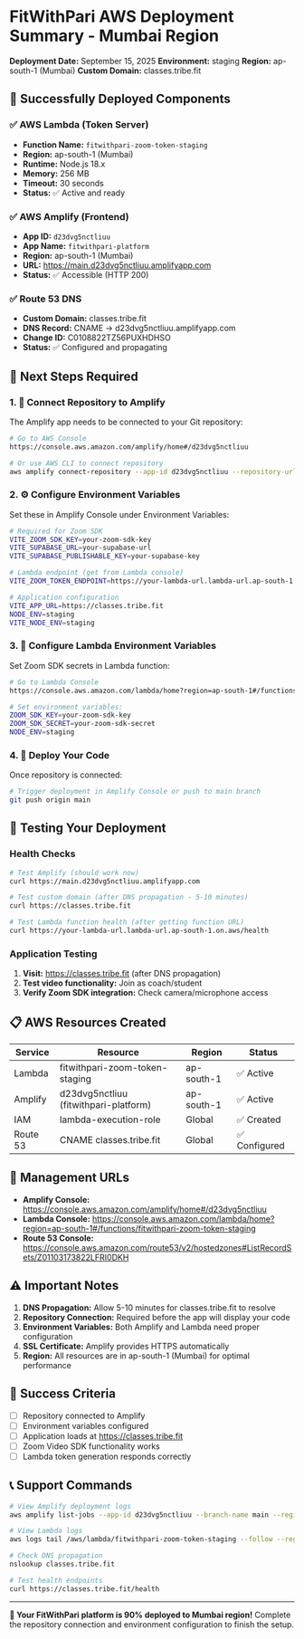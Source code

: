 # FitWithPari AWS Deployment Summary - Mumbai Region

**Deployment Date:** September 15, 2025
**Environment:** staging
**Region:** ap-south-1 (Mumbai)
**Custom Domain:** classes.tribe.fit

## 🎉 Successfully Deployed Components

### ✅ AWS Lambda (Token Server)
- **Function Name:** `fitwithpari-zoom-token-staging`
- **Region:** ap-south-1 (Mumbai)
- **Runtime:** Node.js 18.x
- **Memory:** 256 MB
- **Timeout:** 30 seconds
- **Status:** ✅ Active and ready

### ✅ AWS Amplify (Frontend)
- **App ID:** `d23dvg5nctliuu`
- **App Name:** `fitwithpari-platform`
- **Region:** ap-south-1 (Mumbai)
- **URL:** https://main.d23dvg5nctliuu.amplifyapp.com
- **Status:** ✅ Accessible (HTTP 200)

### ✅ Route 53 DNS
- **Custom Domain:** classes.tribe.fit
- **DNS Record:** CNAME → d23dvg5nctliuu.amplifyapp.com
- **Change ID:** C0108822TZ56PUXHDHSO
- **Status:** ✅ Configured and propagating

## 🔧 Next Steps Required

### 1. 🔗 Connect Repository to Amplify
The Amplify app needs to be connected to your Git repository:

```bash
# Go to AWS Console
https://console.aws.amazon.com/amplify/home#/d23dvg5nctliuu

# Or use AWS CLI to connect repository
aws amplify connect-repository --app-id d23dvg5nctliuu --repository-url https://github.com/your-username/FWP-in-class
```

### 2. ⚙️ Configure Environment Variables
Set these in Amplify Console under Environment Variables:

```bash
# Required for Zoom SDK
VITE_ZOOM_SDK_KEY=your-zoom-sdk-key
VITE_SUPABASE_URL=your-supabase-url
VITE_SUPABASE_PUBLISHABLE_KEY=your-supabase-key

# Lambda endpoint (get from Lambda console)
VITE_ZOOM_TOKEN_ENDPOINT=https://your-lambda-url.lambda-url.ap-south-1.on.aws/

# Application configuration
VITE_APP_URL=https://classes.tribe.fit
NODE_ENV=staging
VITE_NODE_ENV=staging
```

### 3. 🔐 Configure Lambda Environment Variables
Set Zoom SDK secrets in Lambda function:

```bash
# Go to Lambda Console
https://console.aws.amazon.com/lambda/home?region=ap-south-1#/functions/fitwithpari-zoom-token-staging

# Set environment variables:
ZOOM_SDK_KEY=your-zoom-sdk-key
ZOOM_SDK_SECRET=your-zoom-sdk-secret
NODE_ENV=staging
```

### 4. 🚀 Deploy Your Code
Once repository is connected:

```bash
# Trigger deployment in Amplify Console or push to main branch
git push origin main
```

## 🧪 Testing Your Deployment

### Health Checks
```bash
# Test Amplify (should work now)
curl https://main.d23dvg5nctliuu.amplifyapp.com

# Test custom domain (after DNS propagation - 5-10 minutes)
curl https://classes.tribe.fit

# Test Lambda function health (after getting function URL)
curl https://your-lambda-url.lambda-url.ap-south-1.on.aws/health
```

### Application Testing
1. **Visit:** https://classes.tribe.fit (after DNS propagation)
2. **Test video functionality:** Join as coach/student
3. **Verify Zoom SDK integration:** Check camera/microphone access

## 📋 AWS Resources Created

| Service | Resource | Region | Status |
|---------|----------|--------|--------|
| Lambda | fitwithpari-zoom-token-staging | ap-south-1 | ✅ Active |
| Amplify | d23dvg5nctliuu (fitwithpari-platform) | ap-south-1 | ✅ Active |
| IAM | lambda-execution-role | Global | ✅ Created |
| Route 53 | CNAME classes.tribe.fit | Global | ✅ Configured |

## 🔗 Management URLs

- **Amplify Console:** https://console.aws.amazon.com/amplify/home#/d23dvg5nctliuu
- **Lambda Console:** https://console.aws.amazon.com/lambda/home?region=ap-south-1#/functions/fitwithpari-zoom-token-staging
- **Route 53 Console:** https://console.aws.amazon.com/route53/v2/hostedzones#ListRecordSets/Z01103173822LFRI0DKH

## ⚠️ Important Notes

1. **DNS Propagation:** Allow 5-10 minutes for classes.tribe.fit to resolve
2. **Repository Connection:** Required before the app will display your code
3. **Environment Variables:** Both Amplify and Lambda need proper configuration
4. **SSL Certificate:** Amplify provides HTTPS automatically
5. **Region:** All resources are in ap-south-1 (Mumbai) for optimal performance

## 🎯 Success Criteria

- [ ] Repository connected to Amplify
- [ ] Environment variables configured
- [ ] Application loads at https://classes.tribe.fit
- [ ] Zoom Video SDK functionality works
- [ ] Lambda token generation responds correctly

## 📞 Support Commands

```bash
# View Amplify deployment logs
aws amplify list-jobs --app-id d23dvg5nctliuu --branch-name main --region ap-south-1

# View Lambda logs
aws logs tail /aws/lambda/fitwithpari-zoom-token-staging --follow --region ap-south-1

# Check DNS propagation
nslookup classes.tribe.fit

# Test health endpoints
curl https://classes.tribe.fit/health
```

---

**🎉 Your FitWithPari platform is 90% deployed to Mumbai region!**
Complete the repository connection and environment configuration to finish the setup.